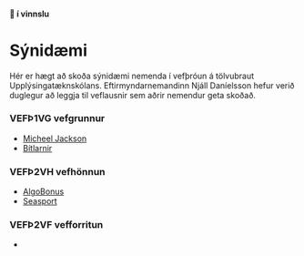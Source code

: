 #### 👋 í vinnslu

# Sýnidæmi

Hér er hægt að skoða sýnidæmi nemenda í vefþróun á tölvubraut Upplýsingatæknskólans. Eftirmyndarnemandinn Njáll Daníelsson hefur verið duglegur að leggja til veflausnir sem aðrir nemendur geta skoðað.

### VEFÞ1VG vefgrunnur

- [Micheel Jackson](https://demonemo.github.io/MichaelJackson/)
- [Bítlarnir](https://demonemo.github.io/beatles/)


### VEFÞ2VH vefhönnun

- [AlgoBonus](#)
- [Seasport](#)

### VEFÞ2VF vefforritun

- []()

<!--

**Here are some ideas to get you started:**

🙋‍♀️ A short introduction - what is your organization all about?
🌈 Contribution guidelines - how can the community get involved?
👩‍💻 Useful resources - where can the community find your docs? Is there anything else the community should know?
🍿 Fun facts - what does your team eat for breakfast?
🧙 Remember, you can do mighty things with the power of [Markdown](https://docs.github.com/github/writing-on-github/getting-started-with-writing-and-formatting-on-github/basic-writing-and-formatting-syntax)
-->
